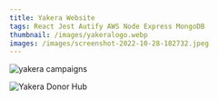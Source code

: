 ```yaml
---
title: Yakera Website
tags: React Jest Autify AWS Node Express MongoDB
thumbnail: /images/yakeralogo.webp
images: /images/screenshot-2022-10-28-182732.jpeg
---
```

![yakera campaigns](/images/screenshot-2022-10-28-182840.jpeg "Yakera Campaign Page")

![Yakera Donor Hub](/images/screenshot-2022-10-28-182913.jpeg "Yakera Donor Hub")